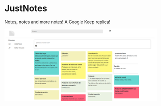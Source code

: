 # JustNotes
Notes, notes and more notes! A Google Keep replica!

![alt text]( ./web/assets/img/justnotes.png "Captura de pantalla ;)")